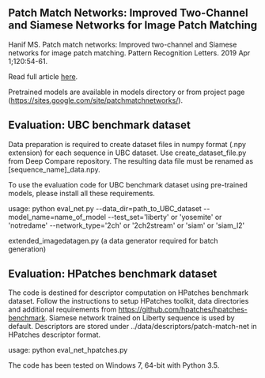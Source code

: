 **Patch Match Networks: Improved Two-Channel and Siamese Networks for Image Patch Matching**
------------------------------------------------------------------------------------------
Hanif MS. Patch match networks: Improved two-channel and Siamese networks for image patch matching. Pattern Recognition Letters. 2019 Apr 1;120:54-61.

Read full article [here](https://www.sciencedirect.com/science/article/abs/pii/S0167865519300054).

Pretrained models are available in models directory or from project page (https://sites.google.com/site/patchmatchnetworks/).

Evaluation: UBC benchmark dataset
---------------------------------

Data preparation is required to create dataset files in numpy format (.npy extension) for each sequence in UBC dataset. Use create_dataset_file.py from Deep Compare repository. The resulting data file must be renamed as [sequence_name]_data.npy.

To use the evaluation code for UBC benchmark dataset using pre-trained models, please install all these requirements.

usage: python eval_net.py --data_dir=path_to_UBC_dataset --model_name=name_of_model --test_set='liberty' or 'yosemite' or 'notredame' --network_type='2ch' or '2ch2stream' or 'siam' or 'siam_l2'

extended_imagedatagen.py  (a data generator required for batch generation)

Evaluation: HPatches benchmark dataset
--------------------------------------

The code is destined for descriptor computation on HPatches benchmark dataset. Follow the instructions to setup HPatches toolkit, data directories and additional requirements from https://github.com/hpatches/hpatches-benchmark. Siamese network trained on Liberty sequence is used by default. Descriptors are stored under ../data/descriptors/patch-match-net  in HPatches descriptor format. 

usage: python eval_net_hpatches.py 

The code has been tested on Windows 7, 64-bit with Python 3.5.
